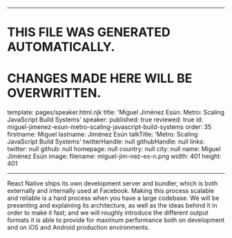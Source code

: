 ----

# THIS FILE WAS GENERATED AUTOMATICALLY.
# CHANGES MADE HERE WILL BE OVERWRITTEN.

template: pages/speaker.html.njk
title: 'Miguel Jiménez Esún: Metro: Scaling JavaScript Build Systems'
speaker:
  published: true
  reviewed: true
  id: miguel-jimenez-esun-metro-scaling-javascript-build-systems
  order: 35
  firstname: Miguel
  lastname: Jiménez Esún
  talkTitle: 'Metro: Scaling JavaScript Build Systems'
  twitterHandle: null
  githubHandle: null
  links:
    twitter: null
    github: null
    homepage: null
  country: null
  city: null
  name: Miguel Jiménez Esún
  image:
    filename: miguel-jim-nez-es-n.png
    width: 401
    height: 401

----

React Native ships its own development server and bundler, which is both
externally and internally used at Facebook. Making this process scalable and
reliable is a hard process when you have a large codebase. We will be
presenting and explaining its architecture, as well as the ideas behind it in
order to make it fast; and we will roughly introduce the different output
formats it is able to provide for maximum performance both on development and
on iOS and Android production environments.